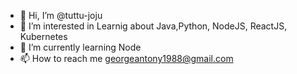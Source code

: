 - 👋 Hi, I’m @tuttu-joju
- 👀 I’m interested in Learnig about Java,Python, NodeJS, ReactJS, Kubernetes
- 🌱 I’m currently learning Node
- 📫 How to reach me georgeantony1988@gmail.com
      

<!---
tuttu-joju/tuttu-joju is a ✨ special ✨ repository because its `README.md` (this file) appears on your GitHub profile.
You can click the Preview link to take a look at your changes.
--->
